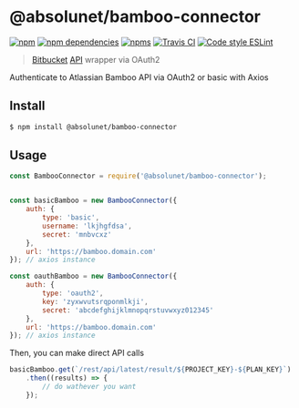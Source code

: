 # @absolunet/bamboo-connector

[![npm](https://img.shields.io/npm/v/@absolunet/bamboo-connector.svg)](https://www.npmjs.com/package/@absolunet/bamboo-connector)
[![npm dependencies](https://david-dm.org/absolunet/node-bamboo-connector/status.svg)](https://david-dm.org/absolunet/node-bamboo-connector)
[![npms](https://badges.npms.io/%40absolunet%2Fbamboo-connector.svg)](https://npms.io/search?q=%40absolunet%2Fbamboo-connector)
[![Travis CI](https://travis-ci.com/absolunet/node-bamboo-connector.svg?branch=master)](https://travis-ci.com/absolunet/node-bamboo-connector/builds)
[![Code style ESLint](https://img.shields.io/badge/code_style-@absolunet/node-659d32.svg)](https://github.com/absolunet/eslint-config-node)

> [Bitbucket](https://bitbucket.org) [API](https://developer.atlassian.com/bitbucket/api/2/reference/) wrapper via OAuth2

Authenticate to Atlassian Bamboo API via OAuth2 or basic with Axios


## Install

```sh
$ npm install @absolunet/bamboo-connector
```


## Usage

```js
const BambooConnector = require('@absolunet/bamboo-connector');


const basicBamboo = new BambooConnector({
	auth: {
		type: 'basic',
		username: 'lkjhgfdsa',
		secret: 'mnbvcxz'
	},
	url: 'https://bamboo.domain.com'
}); // axios instance

const oauthBamboo = new BambooConnector({
	auth: {
		type: 'oauth2',
		key: 'zyxwvutsrqponmlkji',
		secret: 'abcdefghijklmnopqrstuvwxyz012345'
	},
	url: 'https://bamboo.domain.com'
}); // axios instance
```

Then, you can make direct API calls

```js
basicBamboo.get(`/rest/api/latest/result/${PROJECT_KEY}-${PLAN_KEY}`)
	.then((results) => {
		// do wathever you want
	});
```
